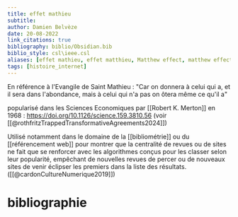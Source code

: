 ```yaml
---
title: effet mathieu
subtitle:
author: Damien Belvèze
date: 20-08-2022
link_citations: true
bibliography: biblio/Obsidian.bib
biblio_style: csl\ieee.csl
aliases: [effet mathieu, effet matthieu, Matthew effect, matthew effect]
tags: [histoire_internet]
---
```


En référence à l'Evangile de Saint Mathieu : "Car on donnera à celui qui a, et il sera dans l'abondance, mais à celui qui n'a pas on ôtera même ce qu'il a"

popularisé dans les Sciences Economiques par [[Robert K. Merton]] en 1968 :  https://doi.org/10.1126/science.159.3810.56 (voir [[@rothfritzTrappedTransformativeAgreements2024]])

Utilisé notamment dans le domaine de la [[bibliométrie]] ou du [[référencement web]] pour montrer que la centralité de revues ou de sites ne fait que se renforcer avec les algorithmes conçus pour les classer selon leur popularité, empêchant de nouvelles revues de percer ou de nouveaux sites de venir éclipser les premiers dans la liste des résultats. 
([[@cardonCultureNumerique2019]])


# bibliographie

